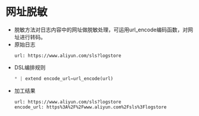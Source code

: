 # 网址脱敏 
* 脱敏方法对日志内容中的网址做脱敏处理，可运用url_encode编码函数，对网址进行转码。
* 原始日志
  ```
  url: https://www.aliyun.com/sls?logstore
  ```
* DSL编排规则
  ```python
  * | extend encode_url=url_encode(url)
  ```
* 加工结果
  ```
  url: https://www.aliyun.com/sls?logstore
  encode_url: https%3A%2F%2Fwww.aliyun.com%2Fsls%3Flogstore
  ```